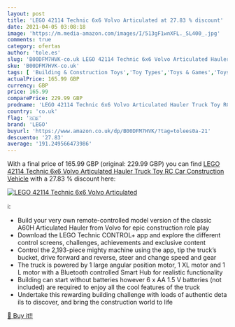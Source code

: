 ```yaml
---
layout: post
title: 'LEGO 42114 Technic 6x6 Volvo Articulated at 27.83 % discount'
date: 2021-04-05 03:08:18
image: 'https://m.media-amazon.com/images/I/513gF1wnXFL._SL400_.jpg'
comments: true
category: ofertas
author: 'tole.es'
slug: 'B00DFM7HVK-co.uk LEGO 42114 Technic 6x6 Volvo Articulated Hauler Truck...'
sku: 'B00DFM7HVK-co.uk'
tags: [ 'Building & Construction Toys','Toy Types','Toys & Games','Toys Store','lego', ]
actualPrice: 165.99 GBP
currency: GBP
price: 165.99
comparePrice: 229.99 GBP
prodname: 'LEGO 42114 Technic 6x6 Volvo Articulated Hauler Truck Toy RC Car Construction Vehicle'
country: 'co.uk'
flag: '🇬🇧'
brand: 'LEGO'
buyurl: 'https://www.amazon.co.uk/dp/B00DFM7HVK/?tag=tolees0a-21'
descuento: '27.83'
average: '191.249566473986'
---
```


With a final price of 165.99 GBP (original: 229.99 GBP) you can find [LEGO 42114 Technic 6x6 Volvo Articulated Hauler Truck Toy RC Car Construction Vehicle](https://www.amazon.co.uk/dp/B00DFM7HVK/?tag=tolees0a-21) with a  27.83 % discount here:

[![LEGO 42114 Technic 6x6 Volvo Articulated](https://m.media-amazon.com/images/I/513gF1wnXFL._SL400_.jpg)](https://www.amazon.co.uk/dp/B00DFM7HVK/?tag=tolees0a-21)

ℹ️:

- Build your very own remote-controlled model version of the classic A60H Articulated Hauler from Volvo for epic construction role play
- Download the LEGO Technic CONTROL+ app and explore the different control screens, challenges, achievements and exclusive content
- Control the 2,193-piece mighty machine using the app, tip the truck’s bucket, drive forward and reverse, steer and change speed and gear
- The truck is powered by 1 large angular position motor, 1 XL motor and 1 L motor with a Bluetooth controlled Smart Hub for realistic functionality
- Building can start without batteries however 6 x AA 1.5 V batteries (not included) are required to enjoy all the cool features of the truck
- Undertake this rewarding building challenge with loads of authentic details to discover, and bring the construction world to life

[🛒 Buy it!!](https://www.amazon.co.uk/dp/B00DFM7HVK/?tag=tolees0a-21)

